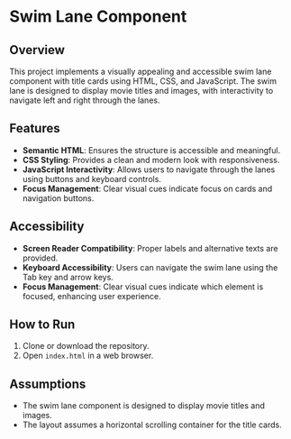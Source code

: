 # Swim Lane Component

## Overview
This project implements a visually appealing and accessible swim lane component with title cards using HTML, CSS, and JavaScript. The swim lane is designed to display movie titles and images, with interactivity to navigate left and right through the lanes.

## Features
- **Semantic HTML**: Ensures the structure is accessible and meaningful.
- **CSS Styling**: Provides a clean and modern look with responsiveness.
- **JavaScript Interactivity**: Allows users to navigate through the lanes using buttons and keyboard controls.
- **Focus Management**: Clear visual cues indicate focus on cards and navigation buttons.

## Accessibility
- **Screen Reader Compatibility**: Proper labels and alternative texts are provided.
- **Keyboard Accessibility**: Users can navigate the swim lane using the Tab key and arrow keys.
- **Focus Management**: Clear visual cues indicate which element is focused, enhancing user experience.

## How to Run
1. Clone or download the repository.
2. Open `index.html` in a web browser.

## Assumptions
- The swim lane component is designed to display movie titles and images.
- The layout assumes a horizontal scrolling container for the title cards.